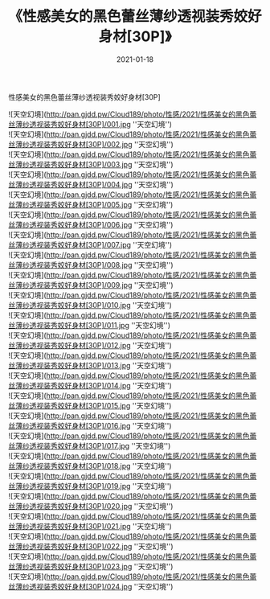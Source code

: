 ﻿---
layout: post
title:  《性感美女的黑色蕾丝薄纱透视装秀姣好身材[30P]》
date:   2021-01-18
img: http://pan.gjdd.pw/Cloud189/photo/性感/2021/性感美女的黑色蕾丝薄纱透视装秀姣好身材[30P]/000.jpg
categories: [美女, 性感, 泳衣]
---

性感美女的黑色蕾丝薄纱透视装秀姣好身材[30P]



![天空幻境](http://pan.gjdd.pw/Cloud189/photo/性感/2021/性感美女的黑色蕾丝薄纱透视装秀姣好身材[30P]/001.jpg ''天空幻境'') <br>
![天空幻境](http://pan.gjdd.pw/Cloud189/photo/性感/2021/性感美女的黑色蕾丝薄纱透视装秀姣好身材[30P]/002.jpg ''天空幻境'') <br>
![天空幻境](http://pan.gjdd.pw/Cloud189/photo/性感/2021/性感美女的黑色蕾丝薄纱透视装秀姣好身材[30P]/003.jpg ''天空幻境'') <br>
![天空幻境](http://pan.gjdd.pw/Cloud189/photo/性感/2021/性感美女的黑色蕾丝薄纱透视装秀姣好身材[30P]/004.jpg ''天空幻境'') <br>
![天空幻境](http://pan.gjdd.pw/Cloud189/photo/性感/2021/性感美女的黑色蕾丝薄纱透视装秀姣好身材[30P]/005.jpg ''天空幻境'') <br>
![天空幻境](http://pan.gjdd.pw/Cloud189/photo/性感/2021/性感美女的黑色蕾丝薄纱透视装秀姣好身材[30P]/006.jpg ''天空幻境'') <br>
![天空幻境](http://pan.gjdd.pw/Cloud189/photo/性感/2021/性感美女的黑色蕾丝薄纱透视装秀姣好身材[30P]/007.jpg ''天空幻境'') <br>
![天空幻境](http://pan.gjdd.pw/Cloud189/photo/性感/2021/性感美女的黑色蕾丝薄纱透视装秀姣好身材[30P]/008.jpg ''天空幻境'') <br>
![天空幻境](http://pan.gjdd.pw/Cloud189/photo/性感/2021/性感美女的黑色蕾丝薄纱透视装秀姣好身材[30P]/009.jpg ''天空幻境'') <br>
![天空幻境](http://pan.gjdd.pw/Cloud189/photo/性感/2021/性感美女的黑色蕾丝薄纱透视装秀姣好身材[30P]/010.jpg ''天空幻境'') <br>
![天空幻境](http://pan.gjdd.pw/Cloud189/photo/性感/2021/性感美女的黑色蕾丝薄纱透视装秀姣好身材[30P]/011.jpg ''天空幻境'') <br>
![天空幻境](http://pan.gjdd.pw/Cloud189/photo/性感/2021/性感美女的黑色蕾丝薄纱透视装秀姣好身材[30P]/012.jpg ''天空幻境'') <br>
![天空幻境](http://pan.gjdd.pw/Cloud189/photo/性感/2021/性感美女的黑色蕾丝薄纱透视装秀姣好身材[30P]/013.jpg ''天空幻境'') <br>
![天空幻境](http://pan.gjdd.pw/Cloud189/photo/性感/2021/性感美女的黑色蕾丝薄纱透视装秀姣好身材[30P]/014.jpg ''天空幻境'') <br>
![天空幻境](http://pan.gjdd.pw/Cloud189/photo/性感/2021/性感美女的黑色蕾丝薄纱透视装秀姣好身材[30P]/015.jpg ''天空幻境'') <br>
![天空幻境](http://pan.gjdd.pw/Cloud189/photo/性感/2021/性感美女的黑色蕾丝薄纱透视装秀姣好身材[30P]/016.jpg ''天空幻境'') <br>
![天空幻境](http://pan.gjdd.pw/Cloud189/photo/性感/2021/性感美女的黑色蕾丝薄纱透视装秀姣好身材[30P]/017.jpg ''天空幻境'') <br>
![天空幻境](http://pan.gjdd.pw/Cloud189/photo/性感/2021/性感美女的黑色蕾丝薄纱透视装秀姣好身材[30P]/018.jpg ''天空幻境'') <br>
![天空幻境](http://pan.gjdd.pw/Cloud189/photo/性感/2021/性感美女的黑色蕾丝薄纱透视装秀姣好身材[30P]/019.jpg ''天空幻境'') <br>
![天空幻境](http://pan.gjdd.pw/Cloud189/photo/性感/2021/性感美女的黑色蕾丝薄纱透视装秀姣好身材[30P]/020.jpg ''天空幻境'') <br>
![天空幻境](http://pan.gjdd.pw/Cloud189/photo/性感/2021/性感美女的黑色蕾丝薄纱透视装秀姣好身材[30P]/021.jpg ''天空幻境'') <br>
![天空幻境](http://pan.gjdd.pw/Cloud189/photo/性感/2021/性感美女的黑色蕾丝薄纱透视装秀姣好身材[30P]/022.jpg ''天空幻境'') <br>
![天空幻境](http://pan.gjdd.pw/Cloud189/photo/性感/2021/性感美女的黑色蕾丝薄纱透视装秀姣好身材[30P]/023.jpg ''天空幻境'') <br>
![天空幻境](http://pan.gjdd.pw/Cloud189/photo/性感/2021/性感美女的黑色蕾丝薄纱透视装秀姣好身材[30P]/024.jpg ''天空幻境'') <br>